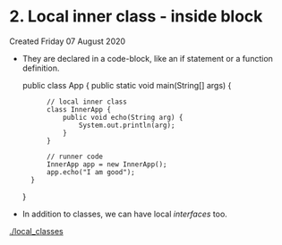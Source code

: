 # 2. Local inner class - inside block
Created Friday 07 August 2020


* They are declared in a code-block, like an if statement or a function definition.

	public class App {
	    public static void main(String[] args) {
	    
	    	// local inner class
	        class InnerApp {
	            public void echo(String arg) {
	                System.out.println(arg);
	            }
	        }
	        
	        // runner code
	        InnerApp app = new InnerApp();
	        app.echo("I am good");
	    }
	}


* In addition to classes, we can have local *interfaces* too.

[./local_classes](./2._Local_inner_class_-_inside_block/local_classes)

